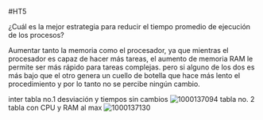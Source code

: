 #HT5

¿Cuál es la mejor estrategia para reducir el tiempo promedio de ejecución de los procesos?

Aumentar tanto la memoria como el procesador, ya que mientras el procesador es capaz de hacer más tareas, el aumento de memoria RAM le permite ser más rápido para tareas complejas. pero si alguno de los dos es más bajo que el otro genera un cuello de botella que hace más lento el procedimiento y por lo tanto no se percibe ningún cambio.

inter
tabla no.1 desviación y tiempos sin cambios
![1000137094](https://github.com/user-attachments/assets/3b0a1dbb-5a7b-45d9-bea5-48edc329d0e0)
tabla no. 2 tabla con CPU y RAM al max 
![1000137130](https://github.com/user-attachments/assets/795b4ac4-b1b5-494e-987e-bbd4abba8346)


